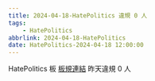 ```yaml
---
title: 2024-04-18-HatePolitics 違規 0 人
tags:
    - HatePolitics
abbrlink: 2024-04-18-HatePolitics
date: HatePolitics-2024-04-18 12:00:00
---
```

HatePolitics 板 [板規連結](https://www.ptt.cc/bbs/HatePolitics/M.1617115262.A.D60.html)
昨天違規 0 人
